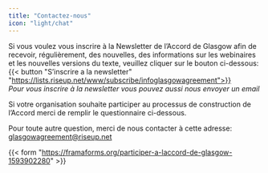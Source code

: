 ```yaml
---
title: "Contactez-nous"
icon: "light/chat"
---
```


Si vous voulez vous inscrire à la Newsletter de l’Accord de Glasgow afin de recevoir, régulièrement, des nouvelles, des informations sur les webinaires et les nouvelles versions du texte, veuillez cliquer sur le bouton ci-dessous:  
{{< button "S’inscrire a la newsletter" "https://lists.riseup.net/www/subscribe/infoglasgowagreement">}}  
*Pour vous inscrire à la newsletter vous pouvez aussi nous envoyer un email*  

Si votre organisation souhaite participer au processus de construction de l’Accord merci de remplir le questionnaire ci-dessous.  

Pour toute autre question, merci de nous contacter à cette adresse:  
glasgowagreement@riseup.net  

{{< form "https://framaforms.org/participer-a-laccord-de-glasgow-1593902280" >}}